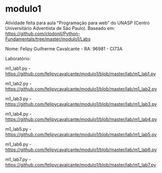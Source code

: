 # modulo1

Atividade feita para aula "Programação para web" do UNASP (Centro Universitário Adventista de São Paulo).
Baseado em: https://github.com/clodonil/Python-Fundamentals/tree/master/modulo1/Labs

Nome: Felipy Guilherme Cavalcante -
RA: 96981 -
CI73A

Laboratório:

m1_lab1.py - https://github.com/felipycavalcante/modulo1/blob/master/lab/m1_lab1.py

m1_lab2.py - https://github.com/felipycavalcante/modulo1/blob/master/lab/m1_lab2.py

m1_lab3.py - https://github.com/felipycavalcante/modulo1/blob/master/lab/m1_lab3.py

m1_lab4.py - https://github.com/felipycavalcante/modulo1/blob/master/lab/m1_lab4.py

m1_lab5.py - https://github.com/felipycavalcante/modulo1/blob/master/lab/m1_lab5.py

m1_lab6.py - https://github.com/felipycavalcante/modulo1/blob/master/lab/m1_lab6.py

m1_lab7.py - https://github.com/felipycavalcante/modulo1/blob/master/lab/m1_lab7.py
